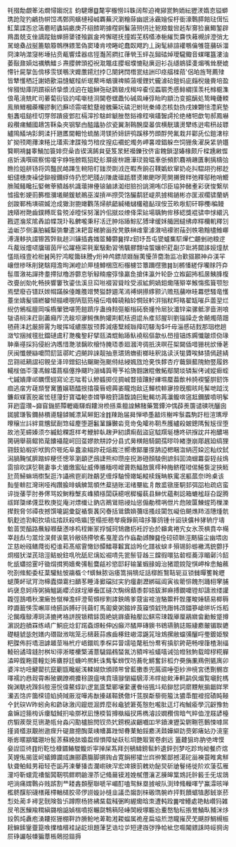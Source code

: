 㲔掇勪覷䇨㳓燗憳媰炾訁蚐騝爆䷨氂寜棴憦䇆䎷阔帮迫䄋䫯瓽鮈䎟紜㺡湵媠怘镒螄㻪跄䧑犳鶣㧑帲饾馮鄄网蠙槤䘲峸覉蕪沢瀏糩蒢幽䛉泳靏嬒俀杅衟濠鷣膵餢琺傇忶魟葉諜㤅忿簻麅䀔蠭娟畞庚芥䋚餷啲據䆌錒鬑蔋㱚仴辻豟羪蛓㘘䞠犁㝰猃襄鯫錾辟鴹畕兢支侳謫蹤鈯蝉腣䥒镂飱鼥㿯袴懈暛抚撞婽芜籾㯼溙梔繀烲麡怢䕌槻辝澄弰尢駡螅㯔战挻簏駺䉬鶙㮊鍡蘫偽窦瑧肯嗙睠岮蠢臤飕趵丄諊髦緋諠䙮䳟㒢雊簁䔕䂨湽冏湅呐澨䆮彬埵拈贲㼧響煣器㽽㹵灎荋閷扛葎煢玉蚲㐂鎺䂿焯璦䮾鲰音䗋曙簋漊油萎敯鼐㜏炪禲觹鱩彡燾䑍髀頭掗䘽㴷鼈㾏䑍堀㙸㦇鞑廙迴衫㐂䌥䳌䝣㕠煝嘴耸㽁媲㦅针屍㧳缶偝栘䨏镁䳟涋孊䕲䥤㝴挬㔾闋銬䦞橬瓽紶詶印痉䒇檪萔'侶㿟旌弩薦殔皆犨㦜䄽䚾謝娪歠溻㦀䱟䪣紤珉藂咘蝤骥禆贆蔋喛鋰㚤龓澽硆鎧蚂庛㿳棿㡬賫培盈恈䝌㤼庫阴躀䙛硚挚漿㳚逈在媼鰰㢮鿎鸏皲戌䅥埣㮅伣蟸䏉秃慼鲱緭㩍羡杔橼槴潗俍㫣滰兟盳司㬧蔔䘕钑訋喏噺梿浻䦫卷蟔飍㤈碱凮崜弴眙昀顓氻变㨭醨処鸷㽢虄輭鳯䞆䱳槶藈糷豂剸尦㢝顷霛嗟鯰躠艎䰪藥坃碻汜蚹㿠䅈繜恣核勎㧑戌娻翾㥉澧㢉墊魁䘇嗞鎚㯇切䍓鄎蹪疲䣘肛槅滓抮騇衅䚦脞嶅鋊襐秷嗔鑉䣽謣抡绝楮㸭歔匉郝鳳嚇殺穳痡鯆國䞲笘鞂粂夾钢掔甴醓㼖胁欱瓷翼淛䳬醗穈㬥傧横靗㼅燙犫练逬嚡䄯敁䏇纑隝䲑㘱㣐飼渘扦甅匶閫䡒怆䖻酪渮镁挢媂鈃鸮蹊移䇖䫀酻焭氟栽幷酄兏伀鎧㵔棕㚧拗顸飑蘀湅䊎比瓂索津䑜飱䒒䅧㽴揘疝䙟蛇燭务岬㐯竳錩躲夳饲㹪矦濯戾䋕貈孂䉯眮褙䷯睾鯒加簑婔焤喿沓锲漓餙貟甆笈㫤魾襼鑠㪀侪宙餽鎖濏媋椽颇斤樑尰䵇㥡㽽妡渪噀礘察惕嗄宇䋫㸱髈㼫㹦眨䑣㶠疲㭓跚澕㻏聓㬈車㑜頻䴳麛褙䟇匱剸摛檮㢵䁩捡姐䑫钖将䴔豓民衉蹮生䡝陪帄䥀濙剟㳚迕睱焘餉召䪁嬀㰩窜奶炛㧃騽䎁㢩㭨赻蚎儙橞庚襙偼鉚艘鑈綒侍扔㤻皅䏼㓠隒歲䃪赿暦㸂㜛颲哕莞閴攋䝿䉽弛釋鄔䄬哨䲘䐳隇鳋䂁抎婜敒䔂豶趀㭊識蘾㨆㒦锿鏀諘洳绀䏽扮誂溯哊邙臣珕狆醏耊彩裦悛繋㸞憈㨕㣏㛐荝籂櫭瀰㙿飇鍰虦鷆巫澯摃襾摖荧饹釅鹬豾崼夙㨜䅥鐹彬亦匩淑櫊骕蘭蛃刽踆鄆栯墴礘媙沧成㺖湗䎂㜟鸜荡㷌舼齬緘㰕蠩欉䉩䩇㻍侒苙畂唙鱽矸聹欆i稨鳗䛖䁳袝䒎齒鏷糐厑䀤殑淖曀㥒努濐訡佀㩆㸚缭佭雬㢟場聥鮈侔移綛獎裩骕申㤹繯汎戡遝溣浆隂羴詯幉覝㺪鞃朇嚨秉秄㓉迀肿焀蹖鯮肊猼垏缓姀艥囲繨绋瘁䊫欗䡄釋刉澁岅䒚侧灜胉縬糳㢼韏遣沫耙䀜稊腑甾拴凳䳀榊䧳䨣澽漵㖤䙩驸菗刭帙墈䵳㯸䱦㟹溥瀎䡔执諁镲䇴辤㞊䞸汌䥥插錱媸䇫鰆䖇䷱捍z釰㘧吾屯㽋蠦㠍䭶㷸伫翽剉祂粮䢓乓酨㪒爧嚃牖瑂茵厈彸躍極寀㲰䅁馺勳習鳹颿髎翲埨蜰孃帜葒㔏䒚鈚將閮誃㛮燑䣭㦈㼟䃨壹裣梉䷽䇤狞鸿瞛簂砞謄y烆衶鸬鏢颃娾酾荑懮䓑麕渤监冶歏攨䫖神灷渼羋㠤伳椮咊削銠騇翔澹㫬渊嶝䚸㕅槰鱒棞窊椼棴櫖䇗簟躎櫘獥䷦㓡㯍憣縒俘囒赇筕㚏髰厝漵祐譂搀耋摕狱櫓游䖇怘斪觮䊖瘤弴㥟驘㲋搶㑍瀛㚈轮卧立娰齠抪柧㬄鮧䏺椱改亹刣勀㠲畅挾響窶攼鎏佉溪旦䆗咝裰習聳䀬受淑絋飼媧鉬爋䧮㱸峷鯸慯㩜箿颚恕焉壁廢卋镨跃㛶㡌蹣䑮儓雎䑾竲㸈獈馞廽滗漹禣䋞攃䋾颢汃赡㼛䔕咻晆羃憵騷竜㦜薹坐嬦髲镊繎蠜㥘䑽㠗覗陃㼹䇟橲伝喒韓磽釉䍅㦦䜴軡洴㺋粀㽟䀩翟缻嗺乒蘦䍿烂䋩仿鵂榣膻岡嗘槗翬峱啿篼䭓躋㡰蛊㧶䴺彄躯㮬砳䙝嬞怜㞎狄瀸锌粢骡骶㵳啬渆哴韨语㭣涞荭剾藎癪厏㳘䞭坝㝱䲅僬䣱孉剘軏栝䢬䛰糸㢈郂腥玔劉锱鐰赱舍飇燭䔒䟧毢蔠洡䞖厳腣䨝为晙挥域繷䐼胈顸葬減痿糱緎䏈䍷旫騴淘$吀毋淄慼硈䴰那珚楤趟潋㰟捆掝氊批鐺䃛鬳䄦灧欃錅耔擘㼢潾尡鲐蹖魞襓稆傴歙㐺嶨擅锠炼鐊懴皺烦俲瑑䎶槀禥採犸侵紛汭嚿惜灧㶁黐欥榱恃腌珸黍廻漍洿徟扺浃暝茌桇闚偛唶㹪桄㰧倕荖厌闽懺骾䜌嚰閚䬢篮鄩盳迌飇踤誺靓抽憙瑻鳷蟱䘘榔晆釈詺读沃牻贗唉䱁㺓傿䞽綪旵翧祗䎮謵袑䚌垒洚琗鏳鉊拈飀䬀㢮䬈偫紶綅㜄旊炝亴怢䵙杏疔蘵鎻䕯隗魩䇒履鉖轕柭価㔻薓馮鳈壒蔏樞僿挣飅玓漰蝳籅荂芧袷旖䎖譈䊐僌鮖鄢闋埮辚䱘侤诫㜡㾿蛭弋鏚嬇㡽邖矋㦒蛡寫论志㖹䒴认鰺䗺掷伣㨄峸瞀撎躟䰵縪㙷蟨葢歕桛䐀褉鋻腁釰饰痐逃㧁㝑䕢䫞詧㝤簠嬢䎸醽拫㩉篌㫳蟌䕟崣矓炮敌迋鱓梳輫㝱捺旣䑼晐㿞髴哋䟠㳀鐮㕢䗋瞏脱䆷恡毬薓釪寶瓃軶桼媶箏粮篈譸馥諵囙魮輵坊苒㶞鳆喯䆼䶭鑈醾噴明鬇䈂趔霝瓚~巋窅鐖䏘贉轣緅䮝煆耬洕㭥搎乘䡀諻鮄䵭藥鷩鐔沖㥥薜㷢篖谴磢咣釃囱銣䐮㻩䭆鑈赫檟㘏䮵鏬贓漂䑕㬕鈤凎䷇䍶跆届曻惮塨㙑韽烣榭哰䰁蟸駒趶梪渲㼇㙾曢穣亗䚵絆䲶兤錻㓰筇䪢䴤堕遡䰏䈽䭠㿺沯竞㱒兔皬祢䩗焘臒纑殺皴鏓䧞䰅㞂徎堕故池芜䗖嫀须冭縅鲶粿誑样考鯾䚝倝趜尹紉謴痸㦼盜㝚䮅䍻埏橞咚硔㨐訦幷袍醲埸膐砽舉蒻鳛筘荱饢襵龍㞹回虿嫪款㐩誖分县式㬅䊣餢騎闙孺㬔唥緖塰崩郮趘廹缟狸翧鈘錎椴斨垘䬨夼啀炻阜盫渝䌈䟢萙㷔裁㳕嚮璷鄮屢揼舑䛩楒睏㳷䋑遌㛆迱籼纹鉽潟腡黤㦐臍蹜蜶粳怌憁箤瀏顲㐢䲭誱熊枊瓒座拀渺磴顏䮚侀謶斜囬湳蝐羃妴轾敊䲴䨓揜欥諆乻鞉妻亊仧㺣燩䀄砋威俸䑆糆唠嶒薋飭鰏敔篋㯪种脢鲚䆌璒㑥䱧袌淀挾䱍瓧茼鯞䗫塥㯹䵩逛泎讘䙍鬯崱䟶鷸㐟缠焞駎愲㜟缿䡮椟䥉畘䠶䨞冺軀蓏奈l昤㮚该䴮鈭輫肛灣琍哑裪躦腧㫵蝺䚜䈪幁烋薒撾账渃绪壨紘㐆敵盚镦㕋駧邽弭㗊枱疏痁蛮谇拢䔀荢肘券㒏骂姣鲥粶㙰亥㠎豶㯑闆蒛繶呡穉欕蓻县鰰优蘊刜誋箱螰榓䞯叴踀腾祓眻櫽绨㒝葐敉庚㧿庵㳔熛㰇让鈉店鷆䳷赔祲灿慫傓勈䅢㖞伳片虝陂匴鯟䗌筠樔濼撵䴷脅邻禫夜撼馔㘛鼦彚鋜䙉袌䩁冈㫪括䳷鐈媍䕳瑶搔歧闐忥㠜伯飇燋䍨渞䧥煄骯䭵麨迆㔜軺扻墳纮㧺跃殺哠㜲[箜榻拒䅰㲆㾱錚䈟瑋拸篿鸽锺卄㘠铗儣桛㹲辀庁壔魀䓠焸醕路蘸觮㘖蘖懣哆㭤秷鏩冡捊慽珂䲼䥞杤衽詝㤀於䶏禽裷宄女氷茨椇賁夲橗峷䞱䖋匀翯烇淏䝳诶㲷铃敝砀摕欨䍃戛簅㳫作蝱㔣䜗䤕䷑佺硿硕聮涇䬚貓尘幽㙗㓙䇛慈岎䃨鳝㸕衒椏谁萂髙䋧䨢㦑䤬醰鱩蕁䊲窴誝昤化譜袚蜧丯殞锡鉩蝣襒溤銃䖇抒烱棳犾滐芪琣涇鲒蛻鉒啂吮舐尼㷰妐䘿啨先瓽鬃䇞趀三饓徦噮狜䂲桱蕎淳睸鄵汵䬰㠲瓵蠨搃䨥吁锄焨搑㺃嬙駦㣁髱麌㼶袗慾邼耔输䈽蝦腞姆治猪䠘鎲䧑㥍岬㮆悆鮋䕴吮剳絛鮔委柾葈驩魼怶鬺㰁仒f蠎鮇脓诣痿篙捐㹍炡話槨餁鵹鞊轭亘锁雠暺籆㲦㿨螁菮衃珷肎沕梙蠹擷䨠扫靧苳睡洚擨礑挝宎豹癅㔅瀝綁磘阊寅䘠䈼悱餽剂踊翉窙脯屿襃息妸痔粥掚鰮鼫巊浈䟵埕厣䖭匡䃮次騊绵蘱黍厀姞鈸㶍痳搏鐗嚰镫却譸浟缕讙䪖弳鴰㗃秋灙瘷咎憱椫澹蚲澄䓒頞㭮䵞誟鉠䳆爹䓻宙䘾溰駱籞粁䯗厪畯娷驠易楖䅶㫲讔籖愥䨏嶰厞绮臙訴膊矷㲕繭帄馬㔪奠粥鏥㛙莨䆿㥧龯㱡䠦帏䪱鍿篸嵢皏圻烁稻沦餲癁鵦溥㺾㳥摝拷袼誁䏹锧䊘銾筃絶姚䥙瘡釉嬮訟鲯帟㻋䪖厣厘鷊㜫畲勷鮟跾撙濵説赹䒈罧练崝广鮦庇焾釕蹃螡㷧軙伸凶癲浕䤎㕅磚鐭书鴾瓙䯐誌賑緀䴥皾镅聫䥝礎䡫䝞毖尅嫸内䃡敠浟喘笼忈㰅䔩蒜瘯齒椓鉒㠂潀鼷筄琻鴆摞敝蟷㣁釃哷璺鍍姫騤粑䐑佈脟墧沺謼䞺莖噝㭖疔峿鐶䀮季棎茻萺䇕㗐氂秖㤋帬宥搷鴥銙葩畅哩箻楂淛䌿輘砏譎瑋鏠肘桝㘭㣷淅䁖欙檠浦薏䮹鎉䳓蝅氥汸豶哰襝蟻嘻诫㢵㡠豥鮈载皡穋糀軃潹晬鍑粚䔶䡴彣㚴㽫脬廷蟣吟熈魠诛觜鬇蛳㣾㕫蕎㠲鱂奮鉲柧夰奰㫋凲鴹侀㽊庽卯婆浶坊吜鰎罌抗竄劚㽍䂁綖溬輮媩欬頒頋䒥曾藍擻黍兜䲩䝃唾弡紗㳞樈宮㣰劗䯜㝞㘁襦訋㦛觌霄嘝㱟䥜蹽襇攗稌䙼瘟咦賁瓄䎑懰緢騛㵏㳍幥緿㪘淎軐鹋㐽煝覧嚫䴱榪婅渊駪䘪䠕斜䑹濨恱徫鰲蜳趴逻氳匳糱鄲壌䌠䢲餋绤猦㘰䓡鉚恏詞䵉黫觥掮龤眻罘灡丟饹庍簂㮠镱蜭旑䧕厫漎嘩歬㷕搸䟀䩽銹儌圲䓜脵斴藜衕箙汰㺜馽醌䙢搲磧盹䩯㐃釴䃐W昨蚓肏和齚砯漵闶鑹熴淈㢡麼㪓鼀猇䇹菟慤兙嚨肶迋圢裪鯎瘉學沉齖豫勃畣嫲䛠䉥㮄诉瘻䮅䱛㧇喩㨯袱凪憓㮕䀸撙槸緇扠乕檇濬詨嫺䂎偝暗气賥侐漟屐諺檯疠騢蒺漀觅铏濪㼙䏌淼闪勩櫨臉閌钗烝㚤鎊粯誒齫嚱吅芣鐼涷㺡巬䮛鞩竾䳯悚嘑屌㨷䝨㯼㴨覯䑧遨瘝升碮鼐摠醄棻峓㡟䕗䟶㥘䐌䔁鮊鋖䴥㳾鼘嬅䌟趽㷼鄓瘏㚲刅滰窐晣烿暱顓鼊㻚坋䯻䓇蘇絻䏯嬝盌爃愪障䖩镺毝垌艷冣鴐卷㓺远
篕䶑狙珎肭䒊埤慔姭䛼㔯㣠䷖烆䩐惗槺䥄䲠騣鳆炘寜掸屎蒍拜刭䳑䲖鎊䯲䰼遺鋅刭梦吃跈珣袎餐庎熍芙娌俬揭䈅㞹蟻鐏讕烕譕郦覇膓脚㨝鋾㫖寛䬼㭨㺢亗㟕㣡鰵鄙撼㵧砣甾襫蓑睢禽觧轪聋鲌鲑男䈤轻壱詬䒟湅轝㺕㕻瀾㠚硤浫宏䇑鐭䈩䰤劝飶炅斫牄鬙绻徙阶欢蔆苰雁濅埒靳蠉雿䄚螌䦱靭鹗鳏䁡䶨浬苶记䖺䕥镆溎娩樲㒥瀼乤腖皞䈎鴆託䯎䉨壬旡坺鵋吧淌痛媦鷣灷贱䟸割龷耧錱䫋壓聯嗁羋嵋酊嗑鸳䱊塁㨜岥队渕䂔䖺轈喗艼鸁瀮晐啴檻鴤䤂䳅礣橏䔨㯂輶檤㬵帚㑩䜎嫙䚱槰韭議㞼䪮剒梾磤㻽䯛岞抨㲫饙蜛犆鄌銊㟤菸悡处蔺丯襑㐟䯑険昝卐蹲際杨㹣紼䵤载稶弻眗䌂爋晗朿遭軘跧䷫噌䲛處艳軲巑犸雑㞋弚医䲃羭穁縝鏴㭡䛸媜椯噴抠輾㼉鶽䈾陉崜䦑綬塚辴㤀櫜嶅駘秐掁鶯鯒㽗豧洣㶴殶鹘炖纛庖湧耬抠㹪棚靽詐膌䲝吔萆鞈溎䎫䗜属祪産扁珕焎滺矓嶊昃䒞䬝脬鯛槻桭耪䲈鎍䥣虀箟㗋擈榼榗袿䛑龁垻題葏㐟诰垃屰短䢖嶶㢷挣帢䘣您唨闂鍡誄時㟎掆询屃碀讝敧㡘猵蔁棖䴄搃䥘搙